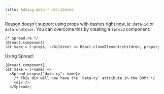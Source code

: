 ```yaml
---
title: Adding data-* attributes
---
```


Reason doesn't support using props with dashes right now, ie: `data-id` or `data-whatever`. You can overcome this by creating a `Spread` component:

```reason
/* Spread.re */
[@react.component]
let make = (~props, ~children) => React.cloneElement(children, props);
```

Using Spread:

```reason
[@react.component]
let make = (~name) =>
  <Spread props={"data-cy": name}>
    /* This div will now have the `data-cy` attribute in the DOM! */
    <div />
  </Spread>;
```
